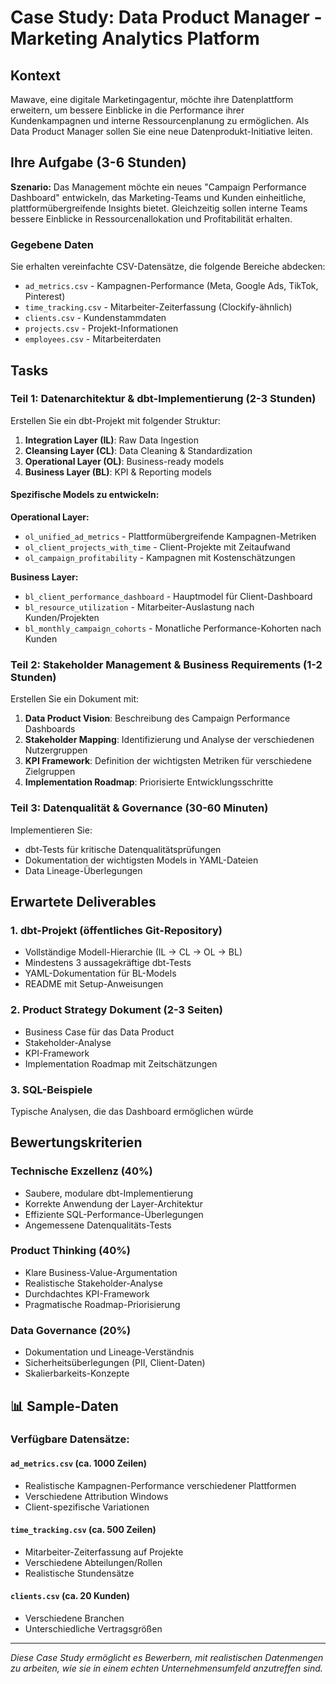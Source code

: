 # Case Study: Data Product Manager - Marketing Analytics Platform

## Kontext

Mawave, eine digitale Marketingagentur, möchte ihre Datenplattform erweitern, um bessere Einblicke in die Performance ihrer Kundenkampagnen und interne Ressourcenplanung zu ermöglichen. Als Data Product Manager sollen Sie eine neue Datenprodukt-Initiative leiten.

## Ihre Aufgabe (3-6 Stunden)

**Szenario:** Das Management möchte ein neues "Campaign Performance Dashboard" entwickeln, das Marketing-Teams und Kunden einheitliche, plattformübergreifende Insights bietet. Gleichzeitig sollen interne Teams bessere Einblicke in Ressourcenallokation und Profitabilität erhalten.

### Gegebene Daten

Sie erhalten vereinfachte CSV-Datensätze, die folgende Bereiche abdecken:

- `ad_metrics.csv` - Kampagnen-Performance (Meta, Google Ads, TikTok, Pinterest)
- `time_tracking.csv` - Mitarbeiter-Zeiterfassung (Clockify-ähnlich)
- `clients.csv` - Kundenstammdaten
- `projects.csv` - Projekt-Informationen
- `employees.csv` - Mitarbeiterdaten

## Tasks

### Teil 1: Datenarchitektur & dbt-Implementierung (2-3 Stunden)

Erstellen Sie ein dbt-Projekt mit folgender Struktur:

1. **Integration Layer (IL)**: Raw Data Ingestion
2. **Cleansing Layer (CL)**: Data Cleaning & Standardization
3. **Operational Layer (OL)**: Business-ready models
4. **Business Layer (BL)**: KPI & Reporting models

#### Spezifische Models zu entwickeln:

**Operational Layer:**
- `ol_unified_ad_metrics` - Plattformübergreifende Kampagnen-Metriken
- `ol_client_projects_with_time` - Client-Projekte mit Zeitaufwand
- `ol_campaign_profitability` - Kampagnen mit Kostenschätzungen

**Business Layer:**
- `bl_client_performance_dashboard` - Hauptmodel für Client-Dashboard
- `bl_resource_utilization` - Mitarbeiter-Auslastung nach Kunden/Projekten
- `bl_monthly_campaign_cohorts` - Monatliche Performance-Kohorten nach Kunden

### Teil 2: Stakeholder Management & Business Requirements (1-2 Stunden)

Erstellen Sie ein Dokument mit:

1. **Data Product Vision**: Beschreibung des Campaign Performance Dashboards
2. **Stakeholder Mapping**: Identifizierung und Analyse der verschiedenen Nutzergruppen
3. **KPI Framework**: Definition der wichtigsten Metriken für verschiedene Zielgruppen
4. **Implementation Roadmap**: Priorisierte Entwicklungsschritte

### Teil 3: Datenqualität & Governance (30-60 Minuten)

Implementieren Sie:

- dbt-Tests für kritische Datenqualitätsprüfungen
- Dokumentation der wichtigsten Models in YAML-Dateien
- Data Lineage-Überlegungen

## Erwartete Deliverables

### 1. dbt-Projekt (öffentliches Git-Repository)

- Vollständige Modell-Hierarchie (IL → CL → OL → BL)
- Mindestens 3 aussagekräftige dbt-Tests
- YAML-Dokumentation für BL-Models
- README mit Setup-Anweisungen

### 2. Product Strategy Dokument (2-3 Seiten)

- Business Case für das Data Product
- Stakeholder-Analyse
- KPI-Framework
- Implementation Roadmap mit Zeitschätzungen

### 3. SQL-Beispiele

Typische Analysen, die das Dashboard ermöglichen würde

## Bewertungskriterien

### Technische Exzellenz (40%)
- Saubere, modulare dbt-Implementierung
- Korrekte Anwendung der Layer-Architektur
- Effiziente SQL-Performance-Überlegungen
- Angemessene Datenqualitäts-Tests

### Product Thinking (40%)
- Klare Business-Value-Argumentation
- Realistische Stakeholder-Analyse
- Durchdachtes KPI-Framework
- Pragmatische Roadmap-Priorisierung

### Data Governance (20%)
- Dokumentation und Lineage-Verständnis
- Sicherheitsüberlegungen (PII, Client-Daten)
- Skalierbarkeits-Konzepte

## 📊 Sample-Daten

### Verfügbare Datensätze:

#### `ad_metrics.csv` (ca. 1000 Zeilen)
- Realistische Kampagnen-Performance verschiedener Plattformen
- Verschiedene Attribution Windows
- Client-spezifische Variationen

#### `time_tracking.csv` (ca. 500 Zeilen)
- Mitarbeiter-Zeiterfassung auf Projekte
- Verschiedene Abteilungen/Rollen
- Realistische Stundensätze

#### `clients.csv` (ca. 20 Kunden)
- Verschiedene Branchen
- Unterschiedliche Vertragsgrößen

---

*Diese Case Study ermöglicht es Bewerbern, mit realistischen Datenmengen zu arbeiten, wie sie in einem echten Unternehmensumfeld anzutreffen sind.*